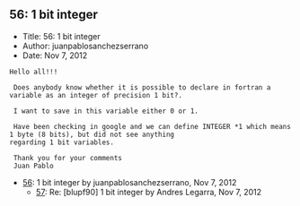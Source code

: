 ## 56: 1 bit integer

- Title: 56: 1 bit integer
- Author: juanpablosanchezserrano
- Date: Nov 7, 2012

```
Hello all!!!

 Does anybody know whether it is possible to declare in fortran a variable as an integer of precision 1 bit?. 

 I want to save in this variable either 0 or 1. 

 Have been checking in google and we can define INTEGER *1 which means 1 byte (8 bits), but did not see anything
regarding 1 bit variables.

 Thank you for your comments
 Juan Pablo
```

- [56](0056.md): 1 bit integer by juanpablosanchezserrano, Nov 7, 2012
    - [57](0057.md): Re: [blupf90] 1 bit integer by Andres Legarra, Nov 7, 2012
